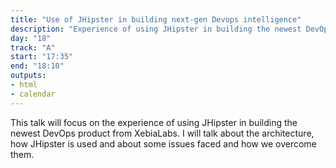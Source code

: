 ```yaml
---
title: "Use of JHipster in building next-gen Devops intelligence"
description: "Experience of using JHipster in building the newest DevOps product from XebiaLabs."
day: "18"
track: "A"
start: "17:35"
end: "18:10"
outputs:
- html
- calendar
---
```


This talk will focus on the experience of using JHipster in building the newest DevOps product from XebiaLabs. I will talk about the architecture, how JHipster is used and about some issues faced and how we overcome them.
